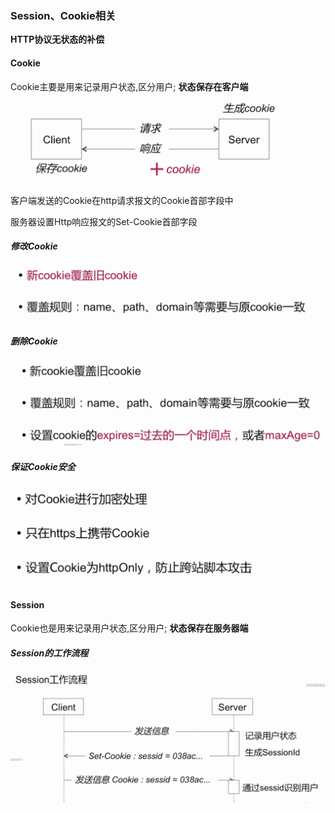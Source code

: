 ### Session、Cookie相关

**HTTP协议无状态的补偿**

#### Cookie

Cookie主要是用来记录用户状态,区分用户; **状态保存在客户端**

![](./img/Snip20190310_95.png)

客户端发送的Cookie在http请求报文的Cookie首部字段中

服务器设置Http响应报文的Set-Cookie首部字段

##### 修改Cookie

 ![](./img/Snip20190310_96.png)
 
##### 删除Cookie
 
  ![](./img/Snip20190310_97.png)
  
##### 保证Cookie安全

![](./img/Snip20190310_98.png)

#### Session

  Cookie也是用来记录用户状态,区分用户; **状态保存在服务器端**
  
  
#####  Session的工作流程
  
![](./img/Snip20190310_99.png)

